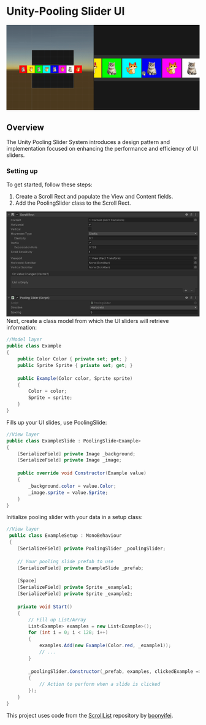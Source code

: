 # Unity-Pooling Slider UI
![](https://github.com/StayOnSofa/Unity-PoolingSlider/blob/main/Example.gif?raw=true)
## Overview
The Unity Pooling Slider System introduces a design pattern and implementation focused on enhancing the performance and efficiency of UI sliders.
### Setting up
To get started, follow these steps:
1. Create a Scroll Rect and populate the View and Content fields.
2. Add the PoolingSlider class to the Scroll Rect.

![](https://github.com/StayOnSofa/Unity-PoolingSlider/blob/main/Example.png?raw=true)
Next, create a class model from which the UI sliders will retrieve information:
```C#
//Model layer
public class Example
{
    public Color Color { private set; get; }
    public Sprite Sprite { private set; get; }
        
    public Example(Color color, Sprite sprite)
    {
        Color = color;
        Sprite = sprite;
    }
}
```
Fills up your UI slides, use PoolingSlide<YourModel>:
```C#
//View layer
public class ExampleSlide : PoolingSlide<Example>
{
    [SerializeField] private Image _background;
    [SerializeField] private Image _image;

    public override void Constructor(Example value)
    {
        _background.color = value.Color;
        _image.sprite = value.Sprite;
    }
}
```

Initialize pooling slider with your data in a setup class:
```C#
//View layer
 public class ExampleSetup : MonoBehaviour
 {
    [SerializeField] private PoolingSlider _poolingSlider;
        
    // Your pooling slide prefab to use
    [SerializeField] private ExampleSlide _prefab;
    
    [Space] 
    [SerializeField] private Sprite _example1;
    [SerializeField] private Sprite _example2;

    private void Start()
    {
        // Fill up List/Array
        List<Example> examples = new List<Example>();
        for (int i = 0; i < 128; i++)
        {
            examples.Add(new Example(Color.red, _example1));
            // ...
        }

        _poolingSlider.Constructor(_prefab, examples, clickedExample =>
        {
            // Action to perform when a slide is clicked
        });
    }
}
```

This project uses code from the [ScrollList](https://github.com/boonyifei/ScrollList) repository by [boonyifei](https://github.com/boonyifei).
